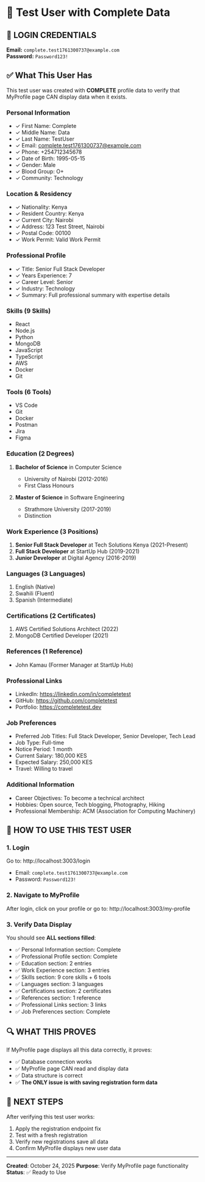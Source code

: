 # 🧪 Test User with Complete Data

## 📧 LOGIN CREDENTIALS

**Email:** `complete.test1761300737@example.com`  
**Password:** `Password123!`

## ✅ What This User Has

This test user was created with **COMPLETE** profile data to verify that MyProfile page CAN display data when it exists.

### Personal Information
- ✓ First Name: Complete
- ✓ Middle Name: Data  
- ✓ Last Name: TestUser
- ✓ Email: complete.test1761300737@example.com
- ✓ Phone: +254712345678
- ✓ Date of Birth: 1995-05-15
- ✓ Gender: Male
- ✓ Blood Group: O+
- ✓ Community: Technology

### Location & Residency
- ✓ Nationality: Kenya
- ✓ Resident Country: Kenya
- ✓ Current City: Nairobi
- ✓ Address: 123 Test Street, Nairobi
- ✓ Postal Code: 00100
- ✓ Work Permit: Valid Work Permit

### Professional Profile
- ✓ Title: Senior Full Stack Developer
- ✓ Years Experience: 7
- ✓ Career Level: Senior
- ✓ Industry: Technology
- ✓ Summary: Full professional summary with expertise details

### Skills (9 Skills)
- React
- Node.js
- Python
- MongoDB
- JavaScript
- TypeScript
- AWS
- Docker
- Git

### Tools (6 Tools)
- VS Code
- Git
- Docker
- Postman
- Jira
- Figma

### Education (2 Degrees)
1. **Bachelor of Science** in Computer Science
   - University of Nairobi (2012-2016)
   - First Class Honours
   
2. **Master of Science** in Software Engineering
   - Strathmore University (2017-2019)
   - Distinction

### Work Experience (3 Positions)
1. **Senior Full Stack Developer** at Tech Solutions Kenya (2021-Present)
2. **Full Stack Developer** at StartUp Hub (2019-2021)
3. **Junior Developer** at Digital Agency (2016-2019)

### Languages (3 Languages)
1. English (Native)
2. Swahili (Fluent)
3. Spanish (Intermediate)

### Certifications (2 Certificates)
1. AWS Certified Solutions Architect (2022)
2. MongoDB Certified Developer (2021)

### References (1 Reference)
- John Kamau (Former Manager at StartUp Hub)

### Professional Links
- LinkedIn: https://linkedin.com/in/completetest
- GitHub: https://github.com/completetest
- Portfolio: https://completetest.dev

### Job Preferences
- Preferred Job Titles: Full Stack Developer, Senior Developer, Tech Lead
- Job Type: Full-time
- Notice Period: 1 month
- Current Salary: 180,000 KES
- Expected Salary: 250,000 KES
- Travel: Willing to travel

### Additional Information
- Career Objectives: To become a technical architect
- Hobbies: Open source, Tech blogging, Photography, Hiking
- Professional Membership: ACM (Association for Computing Machinery)

## 🎯 HOW TO USE THIS TEST USER

### 1. Login
Go to: http://localhost:3003/login
- Email: `complete.test1761300737@example.com`
- Password: `Password123!`

### 2. Navigate to MyProfile
After login, click on your profile or go to:
http://localhost:3003/my-profile

### 3. Verify Data Display
You should see **ALL sections filled**:
- ✅ Personal Information section: Complete
- ✅ Professional Profile section: Complete
- ✅ Education section: 2 entries
- ✅ Work Experience section: 3 entries
- ✅ Skills section: 9 core skills + 6 tools
- ✅ Languages section: 3 languages
- ✅ Certifications section: 2 certificates
- ✅ References section: 1 reference
- ✅ Professional Links section: 3 links
- ✅ Job Preferences section: Complete

## 🔍 WHAT THIS PROVES

If MyProfile page displays all this data correctly, it proves:
- ✅ Database connection works
- ✅ MyProfile page CAN read and display data
- ✅ Data structure is correct
- ✅ **The ONLY issue is with saving registration form data**

## 🚀 NEXT STEPS

After verifying this test user works:
1. Apply the registration endpoint fix
2. Test with a fresh registration
3. Verify new registrations save all data
4. Confirm MyProfile displays new user data

---

**Created**: October 24, 2025
**Purpose**: Verify MyProfile page functionality
**Status**: ✅ Ready to Use

